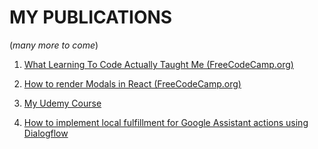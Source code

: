 # MY PUBLICATIONS
(_many more to come_)

1. [What Learning To Code Actually Taught Me (FreeCodeCamp.org)](https://medium.freecodecamp.org/what-learning-to-code-actually-taught-me-a11fd850af0a)

2. [How to render Modals in React (FreeCodeCamp.org)](https://medium.freecodecamp.org/how-to-render-modals-in-react-bbe9685e947e)

3. [My Udemy Course](https://www.udemy.com/how-not-to-quit-coding/)

4) [How to implement local fulfillment for Google Assistant actions using Dialogflow](https://medium.freecodecamp.org/how-to-implement-local-fulfillment-for-google-assistant-actions-using-dialogflow-1b3b3a13075f)



